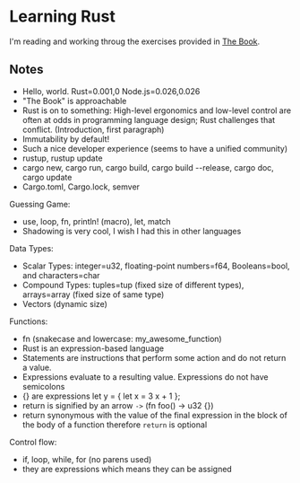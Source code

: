 # Learning Rust

I'm reading and working throug the exercises provided in [The Book](https://doc.rust-lang.org/book).

## Notes

- Hello, world. Rust=0.001,0 Node.js=0.026,0.026
- "The Book" is approachable
- Rust is on to something: High-level ergonomics and low-level control are often at odds in programming language design; Rust challenges that conflict. (Introduction, first paragraph)
- Immutability by default!
- Such a nice developer experience (seems to have a unified community)
- rustup, rustup update
- cargo new, cargo run, cargo build, cargo build --release, cargo doc, cargo update
- Cargo.toml, Cargo.lock, semver

Guessing Game:
- use, loop, fn, println! (macro), let, match
- Shadowing is very cool, I wish I had this in other languages

Data Types:
- Scalar Types: integer=u32, floating-point numbers=f64, Booleans=bool, and characters=char
- Compound Types: tuples=tup (fixed size of different types), arrays=array (fixed size of same type)
- Vectors (dynamic size)

Functions:
- fn (snakecase and lowercase: my_awesome_function)
- Rust is an expression-based language
- Statements are instructions that perform some action and do not return a value.
- Expressions evaluate to a resulting value. Expressions do not have semicolons
- {} are expressions let y = { let x = 3 x + 1 };
- return is signified by an arrow `->` (fn foo() -> u32 {})
- return synonymous with the value of the final expression in the block of the body of a function therefore `return` is optional

Control flow:
- if, loop, while, for (no parens used)
- they are expressions which means they can be assigned